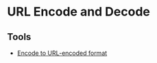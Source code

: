 # URL Encode and Decode

## Tools

- [Encode to URL-encoded format](https://urlencoder.org)

<!--
https://meyerweb.com/eric/tools/dencoder
-->
